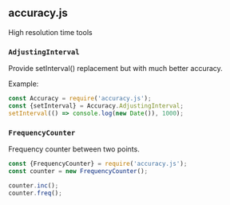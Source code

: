 ## accuracy.js

High resolution time tools

### `AdjustingInterval`

Provide setInterval() replacement but with much better accuracy.


Example:
```javascript
const Accuracy = require('accuracy.js');
const {setInterval} = Accuracy.AdjustingInterval;
setInterval(() => console.log(new Date()), 1000);
```


### `FrequencyCounter`

Frequency counter between two points.

```javascript
const {FrequencyCounter} = require('accuracy.js');
const counter = new FrequencyCounter();

counter.inc();
counter.freq();
```
